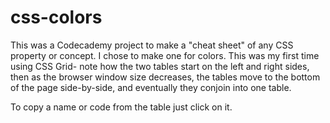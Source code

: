 # css-colors
This was a Codecademy project to make a "cheat sheet" of any CSS property or concept. I chose to make one for colors.
This was my first time using CSS Grid- note how the two tables start on the left and right sides, then as the browser window size decreases, the tables move to the bottom of the page side-by-side, and eventually they conjoin into one table.


To copy a name or code from the table just click on it.
